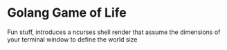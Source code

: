 # Golang Game of Life

Fun stuff, introduces a ncurses shell render that assume the dimensions of your terminal window to define the world size
